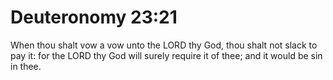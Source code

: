 # Deuteronomy 23:21

When thou shalt vow a vow unto the LORD thy God, thou shalt not slack to pay it: for the LORD thy God will surely require it of thee; and it would be sin in thee.